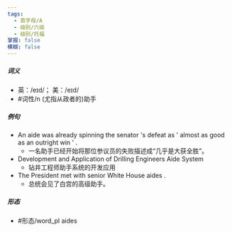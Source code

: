 ```yaml
---
tags:
  - 首字母/A
  - 级别/六级
  - 级别/托福
掌握: false
模糊: false
---
```

##### 词义
- 英：/eɪd/； 美：/eɪd/
- #词性/n  (尤指从政者的)助手
##### 例句
- An aide was already spinning the senator 's defeat as ' almost as good as an outright win ' .
	- 一名助手已经开始将那位参议员的失败描述成“几乎是大获全胜”。
- Development and Application of Drilling Engineers Aide System
	- 钻井工程师助手系统的开发应用
- The President met with senior White House aides .
	- 总统会见了白宫的高级助手。
##### 形态
- #形态/word_pl aides
